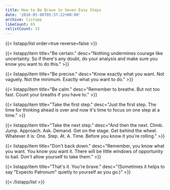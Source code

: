 ```yaml
---
title: How to Be Brave in Seven Easy Steps
date: '2016-01-06T05:37:22+00:00'
archive: listapp
likeCount: 65
relistCount: 15
---
```



{{< listapp/list order=true reverse=false >}}

   {{< listapp/item title="Be certain."
      desc="Nothing undermines courage like uncertainty. So if there's any doubt, do your analysis and make sure you know you want to do this." >}}

   {{< listapp/item title="Be precise."
      desc="Know exactly what you want. Not vaguely. Not the minimum. Exactly what you want to do." >}}

   {{< listapp/item title="Be calm."
      desc="Remember to breathe. But not too fast. Count your breaths if you have to." >}}

   {{< listapp/item title="Take the first step."
      desc="Just the first step. The time for thinking ahead is over and now it's time to focus on one step at a time." >}}

   {{< listapp/item title="Take the next step."
      desc="And then the next. Climb. Jump. Approach. Ask. Demand. Get on the stage. Get behind the wheel. Whatever it is: One. Step. At. A. Time. Before you know it you're rolling." >}}

   {{< listapp/item title="Don't back down."
      desc="Remember, you know what you want. You know you want it. There will be little windows of opportunity to bail. Don't allow yourself to take them." >}}

   {{< listapp/item title="That's it. You're brave."
      desc="(Sometimes it helps to say \"Expecto Patronum\" quietly to yourself as you go.)" >}}

{{< /listapp/list >}}

